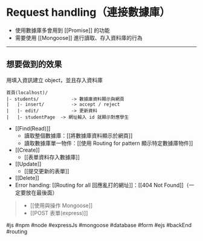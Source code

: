 # Request handling（連接數據庫）
- 使用數據庫多會用到 [[Promise]] 的功能
- 需要使用 [[Mongoose]] 進行讀取、存入資料庫的行為

---
## 想要做到的效果
用填入資訊建立 object，並且存入資料庫
```
首頁(localhost)/
|- students/			-> 數據庫資料顯示與網頁	
|	|- insert/  		-> accept / reject
|	|- edit/  			-> 更新資料
|	|- studentPage 	-> 網址輸入 id 就顯示對應學生 
```

- [[Find(Read)]]
	- 讀取整個數據庫：[[將數據庫資料顯示於網頁]]
	- 讀取數據庫單一物件：[[使用 Routing for pattern 顯示特定數據庫物件]]
- [[Create]]
	- [[表單資料存入數據庫]]
- [[Update]]
	- [[提交更新的表單]]
- [[Delete]]
-  Error handing: [[Routing for all 回應亂打的網址]]：[[404 Not Found]]（一定要放在最後面）


> - [[使用與操作 Mongoose]]
> - [[POST 表單(express)]]

#js #npm #node #expressJs #mongoose #database #form #ejs #backEnd #routing 